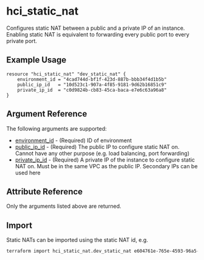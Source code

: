 # hci_static_nat

Configures static NAT between a public and a private IP of an instance. Enabling static NAT is equivalent to forwarding every public port to every private port.

## Example Usage

```hcl
resource "hci_static_nat" "dev_static_nat" {
    environment_id = "4cad744d-bf1f-423d-887b-bbb34f4d1b5b"
    public_ip_id   = "10d523c1-907a-4f85-9181-9d62b16851c9"
    private_ip_id  = "c0d9824b-cb83-45ca-baca-e7e6c63a96a8"
}
```

## Argument Reference

The following arguments are supported:

- [environment_id](#environment_id) - (Required) ID of environment
- [public_ip_id](#public_ip_id) - (Required) The public IP to configure static NAT on. Cannot have any other purpose (e.g. load balancing, port forwarding)
- [private_ip_id](#private_ip_id) - (Required) A private IP of the instance to configure static NAT on. Must be in the same VPC as the public IP. Secondary IPs can be used here

## Attribute Reference

Only the arguments listed above are returned.

## Import

Static NATs can be imported using the static NAT id, e.g.

```bash
terraform import hci_static_nat.dev_static_nat e604761e-765e-4593-96a5-8c99e8d55bae
```
